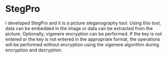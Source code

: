 # StegPro
I developed StegPro and it is a picture steganography tool. Using this tool, data can be embedded in the image or data can be extracted from the picture. Optionally, vigenere encryption can be performed. If the key is not entered or the key is not entered in the appropriate format, the operations will be performed without encryption using the vigenere algorithm during encryption and decryption.
